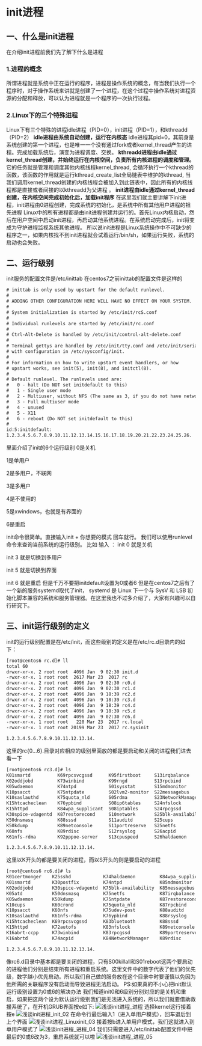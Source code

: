 # init进程

## 一、什么是init进程

在介绍init进程前我们先了解下什么是进程

### 1.进程的概念

所谓进程就是系统中正在运行的程序，进程是操作系统的概念，每当我们执行一个程序时，对于操作系统来讲就是创建了一个进程，在这个过程中操作系统对进程资源的分配和释放，可以认为进程就是一个程序的一次执行过程。

### 2.Linux下的三个特殊进程

Linux下有三个特殊的进程idle进程（PID=0），init进程（PID=1），和kthreadd（PID=2）
**idle进程由系统自动创建，运行在内核态**
idle进程其pid=0，其前身是系统创建的第一个进程，也是唯一一个没有通过fork或者kernel_thread产生的进程。完成加载系统后，演变为进程调度、交换。
**kthreadd进程由idle通过kernel_thread创建，并始终运行在内核空间，负责所有内核进程的调度和管理。**
它的任务就是管理和调度其他内核线程kernel_thread, 会循环执行一个kthread的函数，该函数的作用就是运行kthread_create_list全局链表中维护的kthread, 当我们调用kernel_thread创建的内核线程会被加入到此链表中，因此所有的内核线程都是直接或者间接的以kthreadd为父进程 。
**init进程由idle通过kernel_thread创建，在内核空间完成初始化后，加载init程序**
在这里我们就主要讲解下init进程，init进程由0进程创建，完成系统的初始化，是系统中所有其他用户进程的祖先进程
Linux中的所有进程都是由init进程创建并运行的。首先Linux内核启动，然后在用户空间中启动init进程，再启动其他系统进程。在系统启动完成后，init将变成为守护进程监视系统其他进程。
所以说init进程是Linux系统操作中不可缺少的程序之一，如果内核找不到init进程就会试着运行/bin/sh，如果运行失败，系统的启动也会失败。

## 二、运行级别

init服务的配置文件是/etc/inittab
在centos7之前inittab的配置文件是这样的

```html
# inittab is only used by upstart for the default runlevel.
#
# ADDING OTHER CONFIGURATION HERE WILL HAVE NO EFFECT ON YOUR SYSTEM.
#
# System initialization is started by /etc/init/rcS.conf
#
# Individual runlevels are started by /etc/init/rc.conf
#
# Ctrl-Alt-Delete is handled by /etc/init/control-alt-delete.conf
#
# Terminal gettys are handled by /etc/init/tty.conf and /etc/init/serial.conf,
# with configuration in /etc/sysconfig/init.
#
# For information on how to write upstart event handlers, or how
# upstart works, see init(5), init(8), and initctl(8).
#
# Default runlevel. The runlevels used are:
#   0 - halt (Do NOT set initdefault to this)
#   1 - Single user mode
#   2 - Multiuser, without NFS (The same as 3, if you do not have networking)
#   3 - Full multiuser mode
#   4 - unused
#   5 - X11
#   6 - reboot (Do NOT set initdefault to this)
# 
id:5:initdefault:
1.2.3.4.5.6.7.8.9.10.11.12.13.14.15.16.17.18.19.20.21.22.23.24.25.26.
```

里面介绍了init的6个运行级别
0是关机

1是单用户

2是多用户，不联网

3是多用户

4是不使用的

5是xwindows，也就是有界面的

6是重启

init命令很简单。直接输入init + 你想要的模式 回车就行。
我们可以使用runlevel命令来查询当前系统的运行级别。
比如 输入 ： init 0 就是关机

init 3 就是切换到多用户

init 5 就是切换到界面

init 6 就是重启
但是千万不要把initdefault设置为0或者6
但是在centos7之后有了一个新的服务systemd取代了init，
systemd 是 Linux 下一个与 SysV 和 LSB 初始化脚本兼容的系统和服务管理器。在这里我也不过多介绍了，大家有兴趣可以自行研究下。

## 三、init运行级别的定义

init的运行级别配置是在/etc/init，而这些级别的定义是在/etc/rc.d目录内的如下：

```html
[root@centos6 rc.d]# ll
total 60
drwxr-xr-x. 2 root root  4096 Jan  9 02:30 init.d
-rwxr-xr-x. 1 root root  2617 Mar 23  2017 rc
drwxr-xr-x. 2 root root  4096 Jan  9 02:30 rc0.d
drwxr-xr-x. 2 root root  4096 Jan  9 02:30 rc1.d
drwxr-xr-x. 2 root root  4096 Jan  9 18:39 rc2.d
drwxr-xr-x. 2 root root  4096 Jan  9 18:39 rc3.d
drwxr-xr-x. 2 root root  4096 Jan  9 18:39 rc4.d
drwxr-xr-x. 2 root root  4096 Jan  9 18:39 rc5.d
drwxr-xr-x. 2 root root  4096 Jan  9 02:30 rc6.d
-rwxr-xr-x. 1 root root   220 Mar 23  2017 rc.local
-rwxr-xr-x. 1 root root 20199 Mar 23  2017 rc.sysinit

1.2.3.4.5.6.7.8.9.10.11.12.13.14.
```

这里的rc{0…6}.目录对应相应的级别里面放的都是要启动和关闭的进程我们进去看一下

```html
[root@centos6 rc3.d]# ls
K01smartd          K69rpcsvcgssd      K95firstboot     S13irqbalance        S26udev-post
K02oddjobd         K73winbind         K99rngd          S13rpcbind           S28autofs
K05wdaemon         K74ntpd            S01sysstat       S15mdmonitor         S50bluetooth
K10psacct          K75ntpdate         S02lvm2-monitor  S22messagebus        S55sshd
K10saslauthd       K75quota_nld       S05rdma          S23NetworkManager    S80postfix
K15htcacheclean    K76ypbind          S08ip6tables     S24nfslock           S82abrtd
K15httpd           K84wpa_supplicant  S08iptables      S24rpcgssd           S83abrt-ccpp
K30spice-vdagentd  K87restorecond     S10network       S25blk-availability  S90crond
K50dnsmasq         K88sssd            S11auditd        S25cups              S95atd
K50kdump           K89netconsole      S11portreserve   S25netfs             S99certmonger
K60nfs             K89rdisc           S12rsyslog       S26acpid             S99local
K61nfs-rdma        K92pppoe-server    S13cpuspeed      S26haldaemon

1.2.3.4.5.6.7.8.9.10.11.12.13.14.
```

这里以K开头的都是要关闭的进程，而以S开头的则是要启动的进程

```html
[root@centos6 rc6.d]# ls
K01certmonger    K25sshd            K74haldaemon         K84wpa_supplicant  K90network
K01smartd        K30postfix         K74ntpd              K85mdmonitor       K92ip6tables
K02oddjobd       K30spice-vdagentd  K75blk-availability  K85messagebus      K92iptables
K05atd           K50dnsmasq         K75netfs             K87irqbalance      K92pppoe-server
K05wdaemon       K50kdump           K75ntpdate           K87restorecond     K95firstboot
K10cups          K60crond           K75quota_nld         K87rpcbind         K95rdma
K10psacct        K60nfs             K75udev-post         K88auditd          K99cpuspeed
K10saslauthd     K61nfs-rdma        K76ypbind            K88rsyslog         K99lvm2-monitor
K15htcacheclean  K69rpcsvcgssd      K83bluetooth         K88sssd            K99rngd
K15httpd         K72autofs          K83nfslock           K89netconsole      K99sysstat
K16abrt-ccpp     K73winbind         K83rpcgssd           K89portreserve     S00killall
K16abrtd         K74acpid           K84NetworkManager    K89rdisc           S01reboot

1.2.3.4.5.6.7.8.9.10.11.12.13.14.
```

像rc6.d目录中基本都是要关闭的进程，只有S00killall和S01reboot这两个要启动的进程他们分别是结束所有进程和重启系统。这里文件中的数字代表了他们的优先级，数字越小优先启动。所以我们自己做的服务放在这个目录中时要谨慎以免因为他所需的关联程序没有启动而导致进程无法启动。
PS:如果真的不小心把init默认运行级别设置为0或6的解决办法
我们知道init0和6级别分别对应的是关机和重启，如果把这两个设为默认运行级别我们是无法进入系统的，所以我们就要借助救援系统了，在开机GRUB界面按e如下:
![浅谈init进程_进程](https://cdn.jsdelivr.net/gh/zerobiubiu/Figure-bed/229e25153e9c4b03d9cda3355ce1216a.png)
选择kernel这行接着按e
![浅谈init进程_init_02](http://i2.51cto.com/images/blog/201804/19/e13e274dbfe5ac2ce41029fe595bac93.png?x-oss-process=image/watermark,size_16,text_QDUxQ1RP5Y2a5a6i,color_FFFFFF,t_100,g_se,x_10,y_10,shadow_90,type_ZmFuZ3poZW5naGVpdGk=)
在命令行最后输入1（进入单用户模式），回车退后到上个界面
![浅谈init进程_Linuxinit_03](http://i2.51cto.com/images/blog/201804/19/b76c1a8f9a165f85dd806588ebabbf4a.png?x-oss-process=image/watermark,size_16,text_QDUxQ1RP5Y2a5a6i,color_FFFFFF,t_100,g_se,x_10,y_10,shadow_90,type_ZmFuZ3poZW5naGVpdGk=)
接着按b进入单用户模式，我们这就进入到单用户模式了
![浅谈init进程_进程_04](https://cdn.jsdelivr.net/gh/zerobiubiu/Figure-bed/77f56f7eeaf8d757cfd4d815c8091588.png)
我们只需要进入/etc/inittab配置文件中把最后的0或6改为3，重启系统就可以啦
![浅谈init进程_进程_05](http://i2.51cto.com/images/blog/201804/19/3b63444b848949446682e5548962dd3c.png?x-oss-process=image/watermark,size_16,text_QDUxQ1RP5Y2a5a6i,color_FFFFFF,t_100,g_se,x_10,y_10,shadow_90,type_ZmFuZ3poZW5naGVpdGk=)